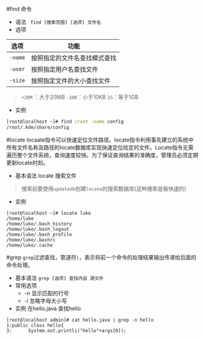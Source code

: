  #find 命令
* 语法
 ` find [搜索范围] [选项] 文件名`
* 选项
  
|选项|功能|
|-|-|
|`-name`|按照指定的文件名查找模式查找|
|`-user`|按照指定用户名查找文件|
|`-size`|按照指定文件的大小查找文件|

> `+20M` ：大于20MB
> `-10K`：小于10KB
> `1G`：等于1GB
* 实例
```cmd
[root@localhost ~]# find /root -name config
/root/.kde/share/config
```
#locate
locaate指令可以快速定位文件路径。locate指令利用事先建立的系统中所有文件名称及路径的locate数据库实现快速定位给定的文件。Locate指令无需遍历整个文件系统，查询速度较快。为了保证查询结果的准确度，管理员必须定期更新locate时刻。
* 基本语法
locate 搜索文件
> 搜索前要使用`updatedb`创建`locate`的搜索数据库(这种搜索是极快速的)
* 实例
```
[root@localhost ~]# locate luke
/home/luke
/home/luke/.bash_history
/home/luke/.bash_logout
/home/luke/.bash_profile
/home/luke/.bashrc
/home/luke/.cache
```
#grep
`grep`过滤查找，管道符`|`，表示将前一个命令的处理结果输出传递给后面的命令处理。
* 基本语法
`grep [选项] 查找内容 源文件`
* 常用选项
  * -n 显示匹配的行号
  * -i 忽略字母大小写
* 实例
  在hello.java 查找hello
```
[root@localhost admin]# cat hello.java | grep -n hello
1:public class hello{
3:		System.out.printli("hello"+args[0]);
```
